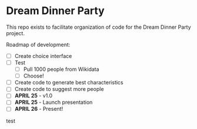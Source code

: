# Dream Dinner Party
This repo exists to facilitate organization of code for the Dream Dinner Party project.

Roadmap of development:
- [ ] Create choice interface
- [ ] Test
    - [ ] Pull 1000 people from Wikidata
    - [ ] Choose!
- [ ] Create code to generate best characteristics
- [ ] Create code to suggest more people
- [ ] **APRIL 25** - v1.0
- [ ] **APRIL 25** - Launch presentation
- [ ] **APRIL 26** - Present!

test